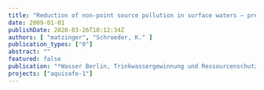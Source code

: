 ```yaml
---
title: "Reduction of non-point source pollution in surface waters – presentation of semi-natural methods with case studies from France and the USA."
date: 2009-01-01
publishDate: 2020-03-26T10:12:34Z
authors: [ "matzinger", "Schroeder, K." ]
publication_types: ["0"]
abstract: ""
featured: false
publication: "*Wasser Berlin, Trinkwassergewinnung und Ressourcenschutz – Aktuelle Forschungsvorhaben des Kompetenzzentrums Wasser Berlin*"
projects: ["aquisafe-1"]
---
```


